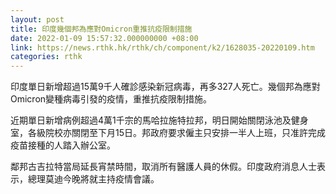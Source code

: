 ```yaml
---
layout: post
title: 印度幾個邦為應對Omicron重推抗疫限制措施
date: 2022-01-09 15:57:32.000000000 +08:00
link: https://news.rthk.hk/rthk/ch/component/k2/1628035-20220109.htm
categories: rthk
---
```


印度單日新增超過15萬9千人確診感染新冠病毒，再多327人死亡。幾個邦為應對Omicron變種病毒引發的疫情，重推抗疫限制措施。

近期單日新增病例超過4萬1千宗的馬哈拉施特拉邦，明日開始關閉泳池及健身室，各級院校亦關閉至下月15日。邦政府要求僱主只安排一半人上班，只准許完成疫苗接種的人踏入辦公室。

鄰邦古吉拉特當局延長宵禁時間，取消所有醫護人員的休假。印度政府消息人士表示，總理莫迪今晚將就主持疫情會議。
